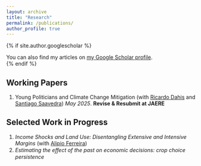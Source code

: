 ```yaml
---
layout: archive
title: "Research"
permalink: /publications/
author_profile: true
---
```


{% if site.author.googlescholar %}
  <div class="wordwrap">You can also find my articles on <a href="{{site.author.googlescholar}}">my Google Scholar profile</a>.</div>
{% endif %}

## Working Papers 

1. Young Politicians and Climate Change Mitigation (with [Ricardo Dahis](https://www.ricardodahis.com) and [Santiago Saavedra](https://sites.google.com/view/santiago-saavedra)) _May 2025_. **Revise & Resubmit at JAERE**

## Selected Work in Progress

1. _Income Shocks and Land Use: Disentangling Extensive and Intensive Margins_ (with [Alipio Ferreira](https://www.alipioferreira.com))
2. _Estimating the eﬀect of the past on economic decisions: crop choice persistence_

<!-- New style rendering if publication categories are defined 
{% if site.publication_category %}
  {% for category in site.publication_category  %}
    {% assign title_shown = false %}
    {% for post in site.publications reversed %}
      {% if post.category != category[0] %}
        {% continue %}
      {% endif %}
      {% unless title_shown %}
        <h2>{{ category[1].title }}</h2><hr />
        {% assign title_shown = true %}
      {% endunless %}
      {% include archive-single.html %}
    {% endfor %}
  {% endfor %}
{% else %}
  {% for post in site.publications reversed %}
    {% include archive-single.html %}
  {% endfor %}
{% endif %}
-->




